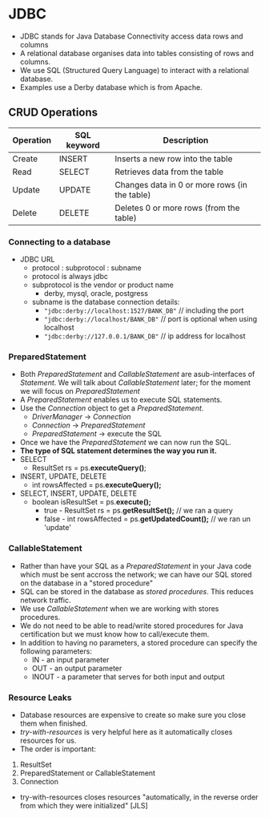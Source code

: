 # JDBC
* JDBC stands for Java Database Connectivity access data rows and columns
* A relational database organises data into tables consisting of rows and columns.
* We use SQL (Structured Query Language) to interact with a relational database.
* Examples use a Derby database which is from Apache.

## CRUD Operations

| Operation | SQL keyword | Description                                   |
|-----------|-------------|-----------------------------------------------|
| Create    | INSERT      | Inserts a new row into the table              |
| Read      | SELECT      | Retrieves data from the table                 |
| Update    | UPDATE      | Changes data in 0 or more rows (in the table) |
| Delete    | DELETE      | Deletes 0 or more rows (from the table)       |

### Connecting to a database
* JDBC URL
  * protocol : subprotocol : subname
  * protocol is always jdbc
  * subprotocol is the vendor or product name
    * derby, mysql, oracle, postgress
  * subname is the database connection details:
    * `"jdbc:derby://localhost:1527/BANK_DB"`  // including the port
    * `"jdbc:derby://localhost/BANK_DB"`       // port is optional when using localhost
    * `"jdbc:derby://127.0.0.1/BANK_DB"`       // ip address for localhost

### PreparedStatement
* Both *PreparedStatement* and *CallableStatement* are asub-interfaces of *Statement*. We will talk about *CallableStatement* later; for the moment we will focus on *PreparedStatement*
* A *PreparedStatement* enables us to execute SQL statements.
* Use the *Connection* object to get a *PreparedStatement*.
  * *DriverManager* -> *Connection*
  * *Connection* -> *PreparedStatement*
  * *PreparedStatement* -> execute the SQL
* Once we have the *PreparedStatement* we can now run the SQL.
* **The type of SQL statement determines the way you run it.**
* SELECT
  * ResultSet rs = ps.**executeQuery()**;
* INSERT, UPDATE, DELETE
  * int rowsAffected = ps.**executeQuery();**
* SELECT, INSERT, UPDATE, DELETE
  * boolean isResultSet = ps.**execute();**
    * true - ResultSet rs = ps.**getResultSet();** // we ran a query
    * false - int rowsAffected = ps.**getUpdatedCount();** // we ran un 'update' 

### CallableStatement
* Rather than have your SQL as a *PreparedStatement* in your Java code which must be sent accross the network; we can have our SQL stored on the database in a "stored procedure"
* SQL can be stored in the database as *stored procedures*. This reduces network traffic.
* We use *CallableStatement* when we are working with stores procedures.
* We do not need to be able to read/write stored procedures for Java certification but we must know how to call/execute them.
* In addition to having no parameters, a stored procedure can specify the following parameters:
  * IN - an input parameter
  * OUT - an output parameter
  * INOUT - a parameter that serves for both input and output

### Resource Leaks
* Database resources are expensive to create so make sure you close them when finished.
* *try-with-resources* is very helpful here as it automatically closes resources for us.
* The order is important:
1. ResultSet
2. PreparedStatement or CallableStatement
3. Connection
* try-with-resources closes resources "automatically, in the reverse order from which they were initialized" [JLS]